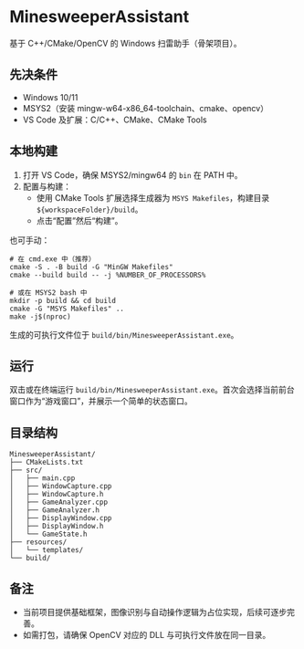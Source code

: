 # MinesweeperAssistant

基于 C++/CMake/OpenCV 的 Windows 扫雷助手（骨架项目）。

## 先决条件
- Windows 10/11
- MSYS2（安装 mingw-w64-x86_64-toolchain、cmake、opencv）
- VS Code 及扩展：C/C++、CMake、CMake Tools

## 本地构建
1. 打开 VS Code，确保 MSYS2/mingw64 的 `bin` 在 PATH 中。
2. 配置与构建：
   - 使用 CMake Tools 扩展选择生成器为 `MSYS Makefiles`，构建目录 `${workspaceFolder}/build`。
   - 点击“配置”然后“构建”。

也可手动：
```
# 在 cmd.exe 中（推荐）
cmake -S . -B build -G "MinGW Makefiles"
cmake --build build -- -j %NUMBER_OF_PROCESSORS%

# 或在 MSYS2 bash 中
mkdir -p build && cd build
cmake -G "MSYS Makefiles" ..
make -j$(nproc)
```

生成的可执行文件位于 `build/bin/MinesweeperAssistant.exe`。

## 运行
双击或在终端运行 `build/bin/MinesweeperAssistant.exe`。首次会选择当前前台窗口作为“游戏窗口”，并展示一个简单的状态窗口。

## 目录结构
```
MinesweeperAssistant/
├── CMakeLists.txt
├── src/
│   ├── main.cpp
│   ├── WindowCapture.cpp
│   ├── WindowCapture.h
│   ├── GameAnalyzer.cpp
│   ├── GameAnalyzer.h
│   ├── DisplayWindow.cpp
│   ├── DisplayWindow.h
│   └── GameState.h
├── resources/
│   └── templates/
└── build/
```

## 备注
- 当前项目提供基础框架，图像识别与自动操作逻辑为占位实现，后续可逐步完善。
- 如需打包，请确保 OpenCV 对应的 DLL 与可执行文件放在同一目录。
